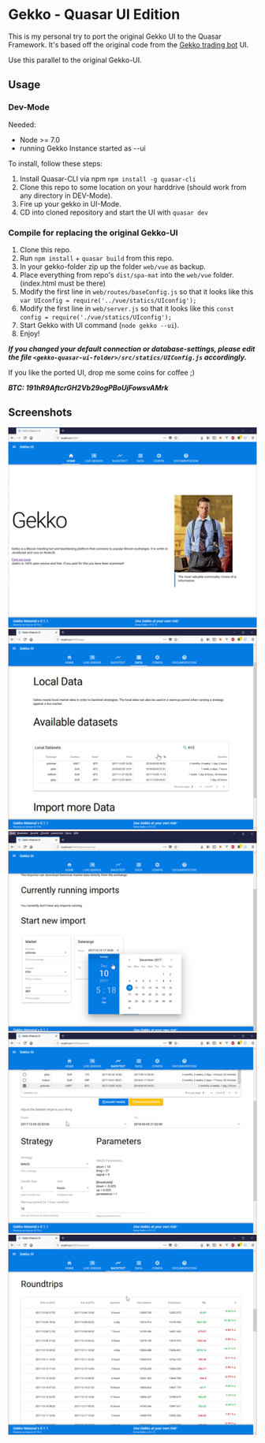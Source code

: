 # Gekko - Quasar UI Edition

This is my personal try to port the original Gekko UI to the Quasar Framework. 
It's based off the original code from the [Gekko trading bot](https://gekko.wizb.it/) UI.

Use this parallel to the original Gekko-UI.

## Usage

### Dev-Mode
Needed: 
  - Node >= 7.0
  - running Gekko Instance started as --ui
  
To install, follow these steps:

1. Install Quasar-CLI via npm `npm install -g quasar-cli`
2. Clone this repo to some location on your harddrive (should work from any directory in DEV-Mode).
3. Fire up your gekko in UI-Mode.
4. CD into cloned repository and start the UI with `quasar dev`

### Compile for replacing the original Gekko-UI
1. Clone this repo.
2. Run `npm install` + ```quasar build``` from this repo.
2. In your gekko-folder zip up the folder `web/vue` as backup.
3. Place everything from repo's `dist/spa-mat` into the `web/vue` folder. (index.html must be there)
4. Modify the first line in `web/routes/baseConfig.js` so that it looks like this `var UIconfig = require('../vue/statics/UIconfig');`
5. Modify the first line in `web/server.js` so that it looks like this `const config = require('./vue/statics/UIconfig');`
6. Start Gekko with UI command (`node gekko --ui`).
7. Enjoy!

***If you changed your default connection or database-settings, please edit the file ***`<gekko-quasar-ui-folder>/src/statics/UIConfig.js`*** accordingly.***


If you like the ported UI, drop me some coins for coffee ;)

***BTC: 191hR9AftcrGH2Vb29ogPBoUjFowsvAMrk***

## Screenshots

![homepage](img/gekko-quasar-1.png?raw=true "Gekko Home")
![local-data](img/gekko-quasar-2.png?raw=true "Local data management")
![importer](img/gekko-quasar-3.png?raw=true "Importer Configuration")
![backtester](img/gekko-quasar-4.png?raw=true "Backtester strategy configuration")
![roundtrips](img/gekko-quasar-5.png?raw=true "Backtester roundtrips")
